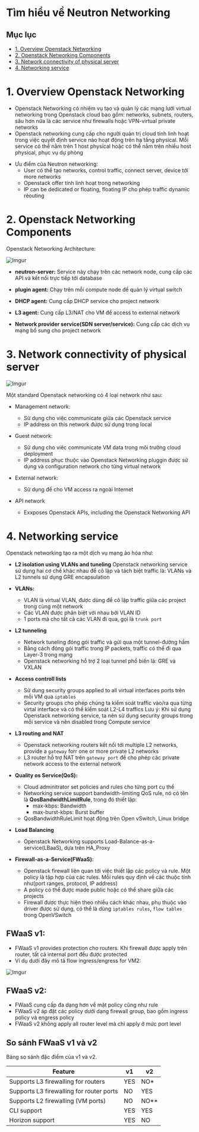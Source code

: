 # Tìm hiểu về Neutron Networking

## Mục lục

* [1. Overview Openstack Networking](#1)
* [2. Openstack Networking Components](#2)
* [3. Network connectivity of physical server](#3)
* [4. Networking service](#4)


<a name="1"></a>

# 1. Overview Openstack Networking

- Openstack Networking có nhiệm vụ tạo và quản lý các mạng lưới virtual networking trong Openstack cloud bao gồm: networks, subnets, routers, sâu hơn nữa là các service như firewalls hoặc VPN-virtual private networks
- Openstack networking cung cấp cho người quản trị cloud tính linh hoạt trong việc quyết định service nào hoạt động trên hạ tầng physical. Mỗi service có thể nằm trên 1 host physical hoặc có thể nằm trên nhiều host physical, phục vụ dự phòng 

* Ưu điểm của Neutron networking:
    * User có thể tạo networks, control traffic, connect server, device tới more networks
    * Openstack offer tính linh hoạt trong networking
    * IP can be dedicated or floating, floating IP cho phép traffic dynamic rẻouting

<a name="2"></a>

# 2. Openstack Networking Components
    
Openstack Networking Architecture:

![Imgur](https://i.imgur.com/d0JXsDX.png)

* **neutron-server:**
Service này chạy trên các network node, cung cấp các API và kết nối trực tiếp tới database

* **plugin agent:**
Chạy trên mỗi compute node để quản lý virtual switch

* **DHCP agent:**
Cung cấp DHCP service cho project network

* **L3 agent:**
Cung cấp L3/NAT cho VM để access to external network

* **Network provider service(SDN server/service):**
Cung cấp các dịch vụ mạng bổ sung cho project network


<a name="3"></a>

# 3. Network connectivity of physical server

![Imgur](https://i.imgur.com/x2cZHTA.png)

Một standard Openstack networking có 4 loại network như sau:

* Management network:
    - Sử dụng cho việc communicate giữa các Openstack service
    - IP address on this network được sử dụng trong local 

* Guest network:
    - Sử dụng cho viêc communicate VM data trong môi trường cloud deployment
    - IP address phục thuộc vào Openstack Networking pluggin được sử dụng và configuration network cho từng virtual network

* External network:
    - Sử dụng để cho VM access ra ngoài Internet

* API network
    - Exxposes Openstack APIs, including the Openstack Networking API

<a name="4"></a>

# 4. Networking service

Openstack networking tạo ra một dịch vụ mạng ảo hóa như:

* **L2 isolation using VLANs and tuneling**
Openstack networking service sử dụng hai cơ chế khác nhau để cô lập và tách biệt traffic là: VLANs và L2 tunnels sử dụng GRE encapsulation

* **VLANs:**
    - VLAN là virtual VLAN, được dùng để cô lập traffic giữa các project trong cùng một network
    - Các VLAN được phân biệt với nhau bởi VLAN ID
    - 1 ports mà cho tất cả các VLAN đi qua, gọi là `trunk port`

* **L2 tunneling**
    - Network tuneling đóng gói traffic và gửi qua một tunnel-đường hầm
    - Bằng cách đóng gói traffic trong IP packets, traffic có thể đi qua Layer-3 trong mạng
    - Openstack networking hỗ trợ 2 loại tunnel phổ biến là: GRE và VXLAN


* **Access controll lists**
    - Sử dung security groups applied to all virtual interfaces ports trên mỗi VM qua `iptables`
    - Security groups cho phép chúng ta kiểm soát traffic vào/ra qua từng virtal interface và có thể kiểm soát L2-L4 traffics
Lưu ý: Khi sử dụng Openstack networking service, ta nên sử dụng security groups trong mỗi service và nên disabled trong Compute service


* **L3 routing and NAT**
    - Openstack networking routers kết nối tới multiple L2 networks, provide a `gateway` forr one or more private L2 networks
    - L3 router hỗ trợ NAT trên `gateway port` để cho phép các private network access to the external network


* **Quality os Service(QoS):**
    - Cloud adminitrator set policies and rules cho từng port cụ thể
    - Networking service support bandwidth-limiting QoS rule, nó có tên là **QosBandwidthLimitRule**, trong đó thiết lập:
        - max-kbps: Bandwidth
        - max-burst-kbps: Burst buffer
    - QosBandwidthRuleLimit hoạt động trên Open vSwitch, Linux bridge


* **Load Balancing**
    - Openstack Networking supports Load-Balance-as-a-service(LBaaS), dựa trên HA_Proxy


* **Firewall-as-a-Service(FWaaS):**
    - Openstack firewall liên quan tới việc thiết lập các policy và rule. Một policy là tập hợp của các rules. Mỗi rules quy định về các thuộc tính như(port ranges, protocol, IP address) 
    - A policy có thể được made public hoặc có thể share giữa các projects
    - Firewall được thực hiện theo nhiều cách khác nhau, phụ thuộc vào driver được sử dụng, có thể là dùng `iptables rules`, `flow tables` trong OpenVSwitch

## FWaaS v1:
- FWaaS v1 provides protection cho routers. Khi firewall được apply trên router, tất cả internal port đều được protected
- Ví dụ dưới đây mô tả flow ingress/engress for VM2:

![Imgur](https://i.imgur.com/jvyNgMR.png)


## FWaaS v2:
- FWaaS cung cấp đa dạng hơn về mặt policy cũng như rule
- FWaaS v2 áp đặt các policy dưới dạng firewall group, bao gồm ingress policy và engress policy
- FWaaS v2 không apply all router level mà chỉ apply ở mức port level


## So sánh FWaaS v1 và v2
Bảng so sánh đặc điểm của v1 và v2.  

|Feature|v1|v2|
|---|---|---|
|Supports L3 firewalling for routers|YES|NO*|
|Supports L3 firewalling for router ports|NO|YES|
|Supports L2 firewalling (VM ports)|NO|NO**|
|CLI support|YES|YES|
|Horizon support|YES|NO|